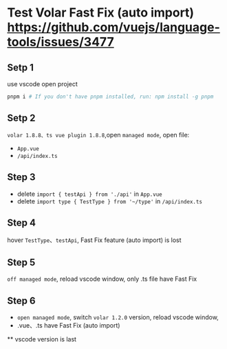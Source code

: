 # Test Volar Fast Fix (auto import) https://github.com/vuejs/language-tools/issues/3477

## Setp 1
use vscode open project
```bash
pnpm i # If you don't have pnpm installed, run: npm install -g pnpm
```
## Setp 2
 `volar 1.8.8、ts vue plugin 1.8.8`,open `managed mode`, open file:
- `App.vue `
- `/api/index.ts`

## Step 3

- delete `import { testApi } from './api'` in  `App.vue `
- delete `import type { TestType } from '~/type'` in `/api/index.ts`

## Step 4

hover `TestType`、`testApi`, Fast Fix feature (auto import) is lost

## Step 5
`off managed mode`, reload vscode window, only .ts file have Fast Fix

## Step 6
- `open managed mode`, switch `volar 1.2.0` version, reload vscode window,
- .vue、.ts have Fast Fix (auto import)


**  vscode version is last
